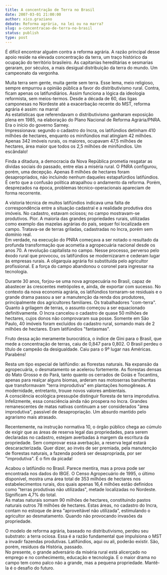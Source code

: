 ```yaml
---
title: A concentração de Terra no Brasil
date: 2007-03-01 21:00:00
author: xico.graziano
debate: Reforma agrária, na lei ou na marra?
slug: a-concentracao-de-terra-no-brasil
status: publish 
type: post
---
```


  
É difícil encontrar alguém contra a reforma agrária. A razão principal desse apoio reside na elevada concentração da terra, um traço histórico da ocupação do território brasileiro. As capitanias hereditárias e sesmarias geraram, por séculos, a mais desigual distribuição da terra do mundo. Um campeonato da vergonha.


Muita terra sem gente, muita gente sem terra. Esse lema, meio religioso, sempre empurrou a opinião pública a favor do distributivismo rural. Contra, ficam apenas os latifundiários. Assim funciona a lógica da ideologia reformista, sem meios-termos. Desde a década de 60, das ligas camponesas no Nordeste até a exacerbação recente do MST, reforma agrária é assim: na marra!  
As estatísticas que referendavam o distributivismo ganharam exposição plena em 1985, na elaboração do Plano Nacional de Reforma Agrária/PNRA. Era o início do governo Sarney.   
Impressionava: segundo o cadastro do Incra, os latifúndios detinham 410 milhões de hectares, enquanto os minifúndios mal atingiam 42 milhões. Apenas 342 imóveis rurais, os maiores, ocupavam 47,5 milhões de hectares, área maior que todos os 2,5 milhões de minifúndios. Um escândalo!


Finda a ditadura, a democracia da Nova República prometia resgatar as dívidas sociais do passado, entre elas a miséria rural. O PNRA configurou, porém, uma decepção. Apenas 8 milhões de hectares foram desapropriados, não incluindo nenhum daqueles estapafúrdios latifúndios. É certo que a confusão política atrapalhou o andamento da reforma. Porém, desprezados na época, problemas técnico-operacionais apareciam de forma recorrente.


A vistoria técnica de muitos latifúndios indicava uma falta de correspondência entre a situação cadastral e a realidade produtiva dos imóveis. No cadastro, estavam ociosos; no campo mostravam-se produtivos. Pior. A maioria das grandes propriedades rurais, utilizadas como exemplo das mazelas agrárias do país, sequer foi localizada em campo. Tratava-se de terras griladas, cadastradas no Incra, porém sem domínio real.  
Em verdade, na execução do PNRA começava a ser notado o resultado da profunda transformação que acometia a agropecuária nacional desde os anos 70. A revolução capitalista no campo. Nesse processo, perverso pelo êxodo rural que provocou, os latifúndios se modernizaram e cederam lugar às empresas rurais. A oligarquia agrária foi substituída pelo agricultor profissional. E a força do campo abandonou o coronel para ingressar na tecnologia.


Durante 30 anos, forjou-se uma nova agropecuária no Brasil, capaz de abastecer às crescentes metrópoles e, ainda, de exportar com sucesso. No contexto da nova economia agrária, os latifúndios tornaram-se residuais e o grande drama passou a ser a manutenção da renda dos produtores, principalmente dos agricultores familiares. Os trabalhadores "com-terra".  
Quanto à grilagem de terras, o assunto começou a ser equacionado definitivamente. O Incra cancelou o cadastro de quase 50 milhões de hectares, cujos donos não comprovaram sua posse. Somente em São Paulo, 40 imóveis foram excluídos do cadastro rural, somando mais de 2 milhões de hectares. Eram latifúndios "fantasmas".


  
Fruto dessa ação meramente burocrática, o índice de Gini para o Brasil, que mede a concentração de terras, caiu de 0,847 para 0,802. O Brasil perdeu o título de campeão da desigualdade. Caiu para o 9º lugar nas Américas. Parabéns!


Resta um tipo especial de latifúndio: as florestas naturais. Na expansão da agropecuária, o desmatamento se acelerou fortemente. As florestas densas do Mato Grosso e do Pará, tanto quanto os cerrados de Goiás e Tocantins, apenas para realçar alguns biomas, arderam nas motoserras barulhentas que transformavam "terra improdutiva" em plantações homogêneas. A modernidade, entretanto, trouxe novos valores ambientais.  
A consciência ecológica pressupõe distinguir floresta de terra improdutiva. Infelizmente, essa consciência ainda não prospera no Incra. Grandes remanescentes de matas nativas continuam a ser considerados "área improdutiva", passível de desapropriação. Um absurdo mantido pelo agrarismo mais atrasado.


Recentemente, na instrução normativa 10, o órgão público chega ao cúmulo de exigir que as áreas de reserva legal das propriedades, para serem declaradas no cadastro, estejam averbadas à margem da escritura da propriedade. Sem comprovar essa averbação, a reserva legal estará descaracterizada. Quer dizer, ao invés de ser premiada, pela manutenção de florestas naturais, a fazenda poderá ser desapropriada, por ser "improdutiva". É o fim da picada!


Acabou o latifúndio no Brasil. Parece mentira, mas a prova pode ser encontrada nos dados do IBGE. O Censo Agropecuário de 1995, o último disponível, mostra uma área total de 353 milhões de hectares nos estabelecimentos rurais, dos quais apenas 16,4 milhões estão definidos como "terras produtivas não utilizadas", metade localizadas no Nordeste. Significam 4,7% do total.  
As matas naturais somam 90 milhões de hectares, constituindo pastos naturais outros 78 milhões de hectares. Estas áreas, no cadastro do Incra, contam no estoque de área "aproveitável não utilizada", estimulando o agricultor ao desmatamento. Quando não provocando invasões da propriedade.


O modelo de reforma agrária, baseado no distributivismo, perdeu seu substrato: a terra ociosa. Essa é a razão fundamental que impulsiona o MST a invadir fazendas produtivas. Latifúndios, aqui ou ali, poderão existir. São, porém, resíduos da História, passado.  
No presente, o grande adversário da miséria rural está alicerçado no emprego e no conhecimento, educação e tecnologia. E o maior drama no campo tem como palco não a grande, mas a pequena propriedade. Mantê-la é o desafio do futuro.   




